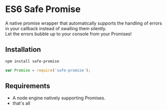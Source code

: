# ES6 Safe Promise

A native promise wrapper that automatically supports the handling of errors in your callback instead of swalling them silently.  
Let the errors bubble up to your console from your Promises!

## Installation

```bash
npm install safe-promise
```

```Javascript
var Promise = require('safe-promise');
```

## Requirements

 * A node engine natively supporting Promises.
 * that's all
